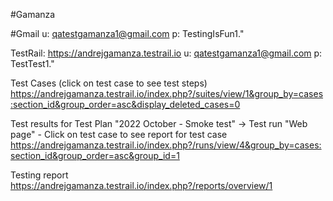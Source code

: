 #Gamanza

#Gmail
u: qatestgamanza1@gmail.com
p: TestingIsFun1."

TestRail: https://andrejgamanza.testrail.io
u: qatestgamanza1@gmail.com
p: TestTest1."
	
	
Test Cases (click on test case to see test steps)
https://andrejgamanza.testrail.io/index.php?/suites/view/1&group_by=cases:section_id&group_order=asc&display_deleted_cases=0

Test results for Test Plan "2022 October - Smoke test" -> Test run "Web page" - Click on test case to see report for test case
https://andrejgamanza.testrail.io/index.php?/runs/view/4&group_by=cases:section_id&group_order=asc&group_id=1

Testing report
https://andrejgamanza.testrail.io/index.php?/reports/overview/1
